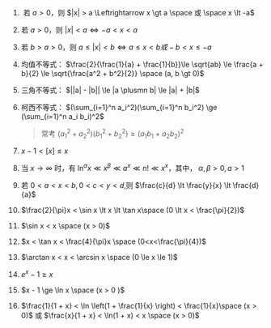 1. ​	若 $a \gt 0$，则 $|x| > a \Leftrightarrow x \gt a \space  或 \space x \lt -a$

2. 若 $a \gt 0$，则 $|x| \lt a \Leftrightarrow -a \lt x \lt a$

3. 若 $b \gt a \gt 0$，则 $a \le |x| < b \Leftrightarrow a \le x \lt b 或 -b \lt x \le -a$

4. 均值不等式： $\frac{2}{\frac{1}{a} + \frac{1}{b}}\le \sqrt{ab} \le \frac{a + b}{2} \le \sqrt{\frac{a^2 + b^2}{2}} \space (a, b \gt 0)$

5. 三角不等式： $||a| - |b|| \le |a \plusmn b| \le |a| + |b|$

6. 柯西不等式： $(\sum_{i=1}^n a_i^2)(\sum_{i=1}^n b_i^2) \ge (\sum_{i=1}^n a_i b_i)^2$
   > 常考 $(a_{1}^2 + a_{2}^2)(b_1^2 + b_2^2) \ge (a_1b_1 + a_2b_2)^2$

7. $x - 1 \lt [x] \le x$

8. 当 $x \to \infty$ 时，有 $\ln^\alpha x \ll x^\beta \ll a^x \ll n! \ll x^x$，其中， $\alpha,\beta \gt 0, a \gt 1$

9. 若 $0 \lt a \lt x \lt b, 0 \lt c \lt y \lt d$,则 $\frac{c}{d} \lt \frac{y}{x} \lt \frac{d}{a}$

10. $\frac{2}{\pi}x < \sin x \lt x \lt \tan x\space (0 \lt x < \frac{\pi}{2})$

11. $\sin x < x \space (x > 0)$

12. $x < \tan x < \frac{4}{\pi}x \space (0<x<\frac{\pi}{4})$

14. $\arctan x < x < \arcsin x \space (0 \le x \le 1)$

15. $e^x  - 1\ge x$

16. $x - 1 \ge \ln x \space (x > 0 )$

17. $\frac{1}{1 + x} < \ln \left(1 + \frac{1}{x} \right) < \frac{1}{x}\space (x > 0)$ 或 $\frac{x}{1 + x} < \ln(1 + x) < x \space (x > 0)$
